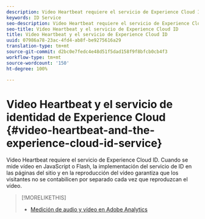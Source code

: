 ```yaml
---
description: Video Heartbeat requiere el servicio de Experience Cloud ID. Cuando se mide vídeo en JavaScript o Flash, la implementación del servicio de ID en las páginas del sitio y en la reproducción del vídeo garantiza que los visitantes no se contabilicen por separado cada vez que reproduzcan el vídeo.
keywords: ID Service
seo-description: Video Heartbeat requiere el servicio de Experience Cloud ID. Cuando se mide vídeo en JavaScript o Flash, la implementación del servicio de ID en las páginas del sitio y en la reproducción del vídeo garantiza que los visitantes no se contabilicen por separado cada vez que reproduzcan el vídeo.
seo-title: Video Heartbeat y el servicio de Experience Cloud ID
title: Video Heartbeat y el servicio de Experience Cloud ID
uuid: 07986a78-23ac-4fd4-ab8f-be9275616a29
translation-type: tm+mt
source-git-commit: d2bc0e7fedc4e48d51f5dad158f9f8bfcb0cb4f3
workflow-type: tm+mt
source-wordcount: '150'
ht-degree: 100%

---
```



# Video Heartbeat y el servicio de identidad de Experience Cloud {#video-heartbeat-and-the-experience-cloud-id-service}

Video Heartbeat requiere el servicio de Experience Cloud ID. Cuando se mide vídeo en JavaScript o Flash, la implementación del servicio de ID en las páginas del sitio y en la reproducción del vídeo garantiza que los visitantes no se contabilicen por separado cada vez que reproduzcan el vídeo.

>[!MORELIKETHIS]
>
>* [Medición de audio y vídeo en Adobe Analytics ](https://docs.adobe.com/content/help/es-ES/media-analytics/using/media-overview.html)

